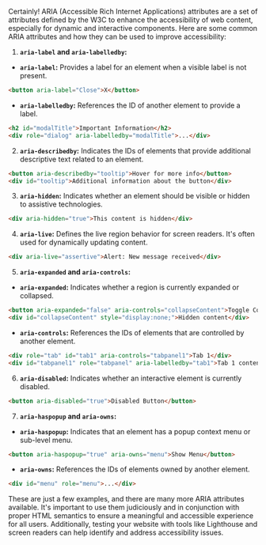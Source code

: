 Certainly! ARIA (Accessible Rich Internet Applications) attributes are a set of attributes defined by the W3C to enhance the accessibility of web content, especially for dynamic and interactive components. Here are some common ARIA attributes and how they can be used to improve accessibility:

1. **`aria-label` and `aria-labelledby`:**
- **`aria-label`:** Provides a label for an element when a visible label is not present.
```html
<button aria-label="Close">X</button>
```

- **`aria-labelledby`:** References the ID of another element to provide a label.
```html
<h2 id="modalTitle">Important Information</h2>
<div role="dialog" aria-labelledby="modalTitle">...</div>
```

2. **`aria-describedby`:**
Indicates the IDs of elements that provide additional descriptive text related to an element.
```html
<button aria-describedby="tooltip">Hover for more info</button>
<div id="tooltip">Additional information about the button</div>
```

3. **`aria-hidden`:**
Indicates whether an element should be visible or hidden to assistive technologies.
```html
<div aria-hidden="true">This content is hidden</div>
```

4. **`aria-live`:**
Defines the live region behavior for screen readers. It's often used for dynamically updating content.
```html
<div aria-live="assertive">Alert: New message received</div>
```

5. **`aria-expanded` and `aria-controls`:**
- **`aria-expanded`:** Indicates whether a region is currently expanded or collapsed.
```html
<button aria-expanded="false" aria-controls="collapseContent">Toggle Content</button>
<div id="collapseContent" style="display:none;">Hidden content</div>
```

- **`aria-controls`:** References the IDs of elements that are controlled by another element.
```html
<div role="tab" id="tab1" aria-controls="tabpanel1">Tab 1</div>
<div id="tabpanel1" role="tabpanel" aria-labelledby="tab1">Tab 1 content</div>
```

6. **`aria-disabled`:**
Indicates whether an interactive element is currently disabled.
```html
<button aria-disabled="true">Disabled Button</button>
```

7. **`aria-haspopup` and `aria-owns`:**
- **`aria-haspopup`:** Indicates that an element has a popup context menu or sub-level menu.
```html
<button aria-haspopup="true" aria-owns="menu">Show Menu</button>
```

- **`aria-owns`:** References the IDs of elements owned by another element.
```html
<div id="menu" role="menu">...</div>
```

These are just a few examples, and there are many more ARIA attributes available. It's important to use them judiciously and in conjunction with proper HTML semantics to ensure a meaningful and accessible experience for all users. Additionally, testing your website with tools like Lighthouse and screen readers can help identify and address accessibility issues.